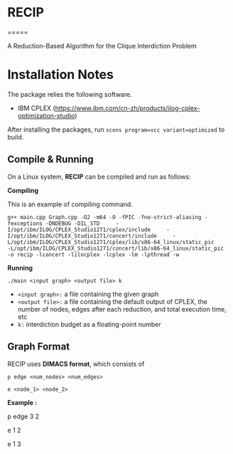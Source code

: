 # RECIP
=====

A Reduction-Based Algorithm for the Clique Interdiction Problem

Installation Notes
=====

The package relies the following software.
- IBM CPLEX (https://www.ibm.com/cn-zh/products/ilog-cplex-optimization-studio)

After installing the packages, run `scons program=vcc variant=optimized` to build.

## Compile & Running

On a Linux system, **RECIP** can be compiled and run as follows:

**Compiling**

This is an example of compiling command.

`g++ main.cpp Graph.cpp -O2 -m64 -O -fPIC -fno-strict-aliasing -fexceptions -DNDEBUG -DIL_STD     -I/opt/ibm/ILOG/CPLEX_Studio1271/cplex/include     -I/opt/ibm/ILOG/CPLEX_Studio1271/concert/include     -L/opt/ibm/ILOG/CPLEX_Studio1271/cplex/lib/x86-64_linux/static_pic     -L/opt/ibm/ILOG/CPLEX_Studio1271/concert/lib/x86-64_linux/static_pic     -o recip -lconcert -lilocplex -lcplex -lm -lpthread -w`

**Running**

`./main <input graph> <output file> k`

- `<input graph>:` a file containing the given graph
- `<output file>:`  a file containing the default output of CPLEX, the number of nodes, edges after each reduction, and total execution time, etc
- `k:` interdiction budget as a floating-point number


## Graph Format

RECIP uses **DIMACS format**, which consists of

   `p edge <num_nodes> <num_edges>`

   `e <node_1> <node_2>`

**Example :**

p edge 3 2

e 1 2

e 1 3